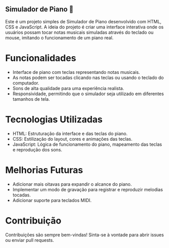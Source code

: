 ## Simulador de Piano 🎹
Este é um projeto simples de Simulador de Piano desenvolvido com HTML, CSS e JavaScript. A ideia do projeto é criar uma interface interativa onde os usuários possam tocar notas musicais simuladas através do teclado ou mouse, imitando o funcionamento de um piano real.

# Funcionalidades

- Interface de piano com teclas representando notas musicais.
- As notas podem ser tocadas clicando nas teclas ou usando o teclado do computador.
- Sons de alta qualidade para uma experiência realista.
- Responsividade, permitindo que o simulador seja utilizado em diferentes tamanhos de tela.
  
# Tecnologias Utilizadas

- HTML: Estruturação da interface e das teclas do piano.
- CSS: Estilização do layout, cores e animações das teclas.
- JavaScript: Lógica de funcionamento do piano, mapeamento das teclas e reprodução dos sons.

# Melhorias Futuras

- Adicionar mais oitavas para expandir o alcance do piano.
- Implementar um modo de gravação para registrar e reproduzir melodias tocadas.
- Adicionar suporte para teclados MIDI.
  
# Contribuição
Contribuições são sempre bem-vindas! Sinta-se à vontade para abrir issues ou enviar pull requests.
